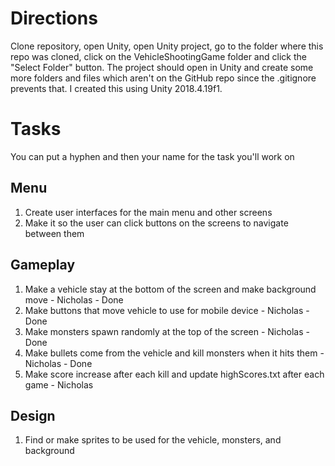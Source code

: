 # Directions
Clone repository, open Unity, open Unity project, go to the folder where this repo was cloned, click on the VehicleShootingGame 
folder and click the "Select Folder" button. The project should open in Unity and create some more folders and files which aren't 
on the GitHub repo since the .gitignore prevents that. I created this using Unity 2018.4.19f1.

# Tasks
You can put a hyphen and then your name for the task you'll work on
## Menu
1. Create user interfaces for the main menu and other screens
2. Make it so the user can click buttons on the screens to navigate between them
## Gameplay
1. Make a vehicle stay at the bottom of the screen and make background move - Nicholas - Done
2. Make buttons that move vehicle to use for mobile device - Nicholas - Done
3. Make monsters spawn randomly at the top of the screen - Nicholas - Done
4. Make bullets come from the vehicle and kill monsters when it hits them - Nicholas - Done
5. Make score increase after each kill and update highScores.txt after each game - Nicholas
## Design 
1. Find or make sprites to be used for the vehicle, monsters, and background
